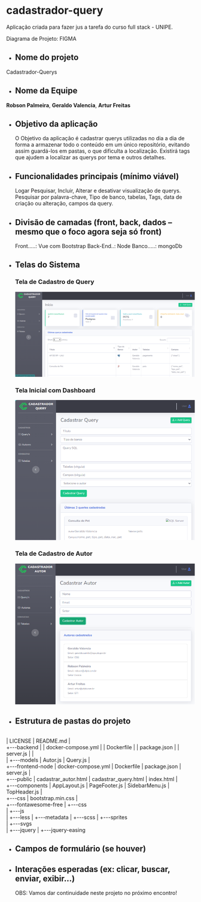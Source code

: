# cadastrador-query
 Aplicação criada para fazer jus a tarefa do curso full stack - UNIPE.

 Diagrama de Projeto: FIGMA

- ## **Nome do projeto**
 Cadastrador-Querys

- ## **Nome da Equipe**
 **Robson Palmeira**, 
 **Geraldo Valencia**, 
 **Artur Freitas**
 
- ## **Objetivo da aplicação**
  O Objetivo da aplicação é cadastrar querys utilizadas no dia a dia de forma a armazenar todo o conteúdo em um único repositório, evitando assim guardá-los em pastas, o que dificulta a localização. Existirá tags que ajudem a localizar as querys por tema e outros detalhes.

- ## **Funcionalidades principais (mínimo viável)**
  Logar
  Pesquisar, Incluir, Alterar e desativar visualização de querys.
  Pesquisar por palavra-chave, Tipo de banco, tabelas, Tags, data de  criação ou alteração, campos da query.

- ## **Divisão de camadas (front, back, dados – mesmo que o foco agora seja só front)**
  Front.....: Vue com Bootstrap
  Back-End..: Node
  Banco.....: mongoDb 
 
- ## Telas do Sistema

  ### Tela de Cadastro de Query
  ![Tela Cadastro de Query](frontend-node/public/img/screen/scr01.png)

  ### Tela Inicial com Dashboard
  ![Tela Inicial](frontend-node/public/img/screen/scr02.png)

  ### Tela de Cadastro de Autor
  ![Tela Cadastro de Autor](frontend-node/public/img/screen/scr03.png)

- ## **Estrutura de pastas do projeto**

  ```text
|   LICENSE
|   README.md
|   
+---backend
|   |   docker-compose.yml
|   |   Dockerfile
|   |   package.json
|   |   server.js
|   |   
|   +---models
|           Autor.js
|           Query.js
|           
+---frontend-node
    |   docker-compose.yml
    |   Dockerfile
    |   package.json
    |   server.js
    |   
    +---public
        |   cadastrar_autor.html
        |   cadastrar_query.html
        |   index.html
        |   
        +---components
        |       AppLayout.js
        |       PageFooter.js
        |       SidebarMenu.js
        |       TopHeader.js
        |       
        +---css
        |       bootstrap.min.css
        |       
        +---fontawesome-free
        |   +---css  
        |   +---js  
        |   +---less
        |   +---metadata
        |   +---scss
        |   +---sprites    
        |   +---svgs   
        |   +---jquery
        |   +---jquery-easing


- ## **Campos de formulário (se houver)**
- ## **Interações esperadas (ex: clicar, buscar, enviar, exibir...)**

  OBS: Vamos dar continuidade neste projeto no próximo encontro!
